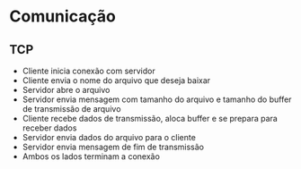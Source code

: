 # Comunicação
## TCP
- Cliente inicia conexão com servidor
- Cliente envia o nome do arquivo que deseja baixar
- Servidor abre o arquivo
- Servidor envia mensagem com tamanho do arquivo e tamanho do buffer de transmissão de arquivo
- Cliente recebe dados de transmissão, aloca buffer e se prepara para receber dados
- Servidor envia dados do arquivo para o cliente
- Servidor envia mensagem de fim de transmissão
- Ambos os lados terminam a conexão
